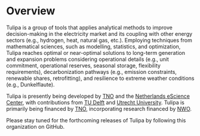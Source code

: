 # Overview
Tulipa is a group of tools that applies analytical methods to improve decision-making in the electricity market and its coupling with other energy sectors (e.g., hydrogen, heat, natural gas, etc.). Employing techniques from mathematical sciences, such as modelling, statistics, and optimization, Tulipa reaches optimal or near-optimal solutions to long-term generation and expansion problems considering operational details (e.g., unit commitment, operational reserves, seasonal storage, flexibility requirements), decarbonization pathways (e.g., emission constraints, renewable shares, retrofitting), and resilience to extreme weather conditions (e.g., Dunkelflaute).

Tulipa is presently being developed by [TNO](https://www.tno.nl/en/) and the [Netherlands eScience Center](https://www.esciencecenter.nl/), with contributions from [TU Delft](https://www.tudelft.nl/) and [Utrecht University](https://www.uu.nl/).
Tulipa is primarily being financed by [TNO](https://www.tno.nl/en/), incorporating research financed by [NWO](https://www.nwo.nl/en).

Please stay tuned for the forthcoming releases of Tulipa by following this organization on GitHub.
